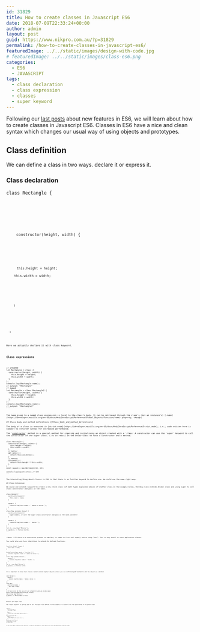 ```yaml
---
id: 31829
title: How to create classes in Javascript ES6
date: 2018-07-09T22:33:24+00:00
author: admin
layout: post
guid: https://www.nikpro.com.au/?p=31829
permalink: /how-to-create-classes-in-javascript-es6/
featuredImage: ../../static/images/design-with-code.jpg
# featuredImage: ../../static/images/class-es6.png
categories:
  - ES6
  - JAVASCRIPT
tags:
  - class declaration
  - class expression
  - classes
  - super keyword
---
```

Following our [last posts](https://www.nikpro.com.au/default-parameters-in-javascript-es6-explained/) about new features in ES6, we will learn about how to create classes in Javascript ES6. Classes in ES6 have a nice and clean syntax which changes our usual way of using objects and prototypes.

## Class definition

We can define a class in two ways. declare it or express it.

### Class declaration 

<p class="brush: js line-numbers  language-js">
  <code class=" language-js"><span class="token keyword">class</span> <span class="token class-name">Rectangle</span> <span class="token punctuation">{</span><br />

</p>

<p class="brush: js line-numbers  language-js">
  <code class=" language-js"><span class="token function">  constructor</span><span class="token punctuation">(</span>height<span class="token punctuation">,</span> width<span class="token punctuation">)</span> <span class="token punctuation">{</span><br />

</p>

<p class="brush: js line-numbers  language-js">
  <code class=" language-js"><span class="token keyword">   this</span><span class="token punctuation">.</span>height <span class="token operator">=</span> height<span class="token punctuation">;</span><br />
    <span class="token keyword">this</span><span class="token punctuation">.</span>width <span class="token operator">=</span> width<span class="token punctuation">;</span><br />

</p>

<p class="brush: js line-numbers  language-js">
  <code class=" language-js"><span class="token punctuation">  }</span><br />

</p>

<p class="brush: js line-numbers  language-js">
  <code class=" language-js"><span class="token punctuation">}</span>
</p>

Here we actually declare it with class keyword.

### Class expressions

<pre class="brush: js line-numbers  language-js"><code class=" language-js"><span class="token comment" spellcheck="true">// unnamed</span>
<span class="token keyword">let</span> Rectangle <span class="token operator">=</span> <span class="token keyword">class</span> <span class="token punctuation">{</span>
  <span class="token function">constructor</span><span class="token punctuation">(</span>height<span class="token punctuation">,</span> width<span class="token punctuation">)</span> <span class="token punctuation">{</span>
    <span class="token keyword">this</span><span class="token punctuation">.</span>height <span class="token operator">=</span> height<span class="token punctuation">;</span>
    <span class="token keyword">this</span><span class="token punctuation">.</span>width <span class="token operator">=</span> width<span class="token punctuation">;</span>
  <span class="token punctuation">}</span>
<span class="token punctuation">}</span><span class="token punctuation">;</span>
console<span class="token punctuation">.</span><span class="token function">log</span><span class="token punctuation">(</span>Rectangle<span class="token punctuation">.</span>name<span class="token punctuation">)</span><span class="token punctuation">;</span>
<span class="token comment" spellcheck="true">// output: "Rectangle"</span>
<span class="token comment" spellcheck="true">// named</span>
<span class="token keyword">let</span> Rectangle <span class="token operator">=</span> <span class="token keyword">class</span> <span class="token class-name">Rectangle2</span> <span class="token punctuation">{</span>
  <span class="token function">constructor</span><span class="token punctuation">(</span>height<span class="token punctuation">,</span> width<span class="token punctuation">)</span> <span class="token punctuation">{</span>
    <span class="token keyword">this</span><span class="token punctuation">.</span>height <span class="token operator">=</span> height<span class="token punctuation">;</span>
    <span class="token keyword">this</span><span class="token punctuation">.</span>width <span class="token operator">=</span> width<span class="token punctuation">;</span>
  <span class="token punctuation">}</span>
<span class="token punctuation">}</span><span class="token punctuation">;</span>
console<span class="token punctuation">.</span><span class="token function">log</span><span class="token punctuation">(</span>Rectangle<span class="token punctuation">.</span>name<span class="token punctuation">)</span><span class="token punctuation">;</span>
<span class="token comment" spellcheck="true">// output: "Rectangle2"</span>
```


The name given to a named class expression is local to the class&#8217;s body. It can be retrieved through the class&#8217;s (not an instance&#8217;s) [.name](https://developer.mozilla.org/en-US/docs/Web/JavaScript/Reference/Global_Objects/Function/name) property, though)

## Class body and method definitions {#Class_body_and_method_definitions}

The body of a class is executed in [strict mode](https://developer.mozilla.org/en-US/docs/Web/JavaScript/Reference/Strict_mode), i.e., code written here is subject to stricter syntax for increased performance.

The `<a href="https://developer.mozilla.org/en-US/docs/Web/JavaScript/Reference/Classes/constructor">constructor</a>` method is a special method for creating and initialising an object created with a `class`.A constructor can use the `super` keyword to call the constructor of the super class. ( As in react) In the below class we have a constructor and a method.

<pre class="brush: js line-numbers  language-js"><code class=" language-js"><span class="token keyword">class</span> <span class="token class-name">Rectangle</span> <span class="token punctuation">{</span>
  <span class="token function">constructor</span><span class="token punctuation">(</span>height<span class="token punctuation">,</span> width<span class="token punctuation">)</span> <span class="token punctuation">{</span>
    <span class="token keyword">this</span><span class="token punctuation">.</span>height <span class="token operator">=</span> height<span class="token punctuation">;</span>
    <span class="token keyword">this</span><span class="token punctuation">.</span>width <span class="token operator">=</span> width<span class="token punctuation">;</span>
  <span class="token punctuation">}</span>
  <span class="token comment" spellcheck="true">// Getter</span>
  <span class="token keyword">get</span> <span class="token function">area</span><span class="token punctuation">(</span><span class="token punctuation">)</span> <span class="token punctuation">{</span>
    <span class="token keyword">return</span> <span class="token keyword">this</span><span class="token punctuation">.</span><span class="token function">calcArea</span><span class="token punctuation">(</span><span class="token punctuation">)</span><span class="token punctuation">;</span>
  <span class="token punctuation">}</span>
  <span class="token comment" spellcheck="true">// Method</span>
  <span class="token function">calcArea</span><span class="token punctuation">(</span><span class="token punctuation">)</span> <span class="token punctuation">{</span>
    <span class="token keyword">return</span> <span class="token keyword">this</span><span class="token punctuation">.</span>height <span class="token operator">*</span> <span class="token keyword">this</span><span class="token punctuation">.</span>width<span class="token punctuation">;</span>
  <span class="token punctuation">}</span>
<span class="token punctuation">}</span>
<span class="token keyword">const</span> square <span class="token operator">=</span> <span class="token keyword">new</span> <span class="token class-name">Rectangle</span><span class="token punctuation">(</span><span class="token number">10</span><span class="token punctuation">,</span> <span class="token number">10</span><span class="token punctuation">)</span><span class="token punctuation">;</span>

console<span class="token punctuation">.</span><span class="token function">log</span><span class="token punctuation">(</span>square<span class="token punctuation">.</span>area<span class="token punctuation">)</span><span class="token punctuation">;</span> <span class="token comment" spellcheck="true">// 100</span>
```


The interesting thing about classes in ES6 is that there is no function keyword to declare one. We could use the name right away.

## Class Extension

We could use extends keyword to create a new child class (of both types explained above) of another class.In the example below, the Dog class extends Animal class and using super to call class constructor and pass in the name.

<pre class="brush: js line-numbers  language-js"><code class=" language-js"><span class="token keyword">class</span> <span class="token class-name">Animal</span> <span class="token punctuation">{</span> 
  <span class="token function">constructor</span><span class="token punctuation">(</span>name<span class="token punctuation">)</span> <span class="token punctuation">{</span>
    <span class="token keyword">this</span><span class="token punctuation">.</span>name <span class="token operator">=</span> name<span class="token punctuation">;</span>
  <span class="token punctuation">}</span>
  
  <span class="token function">speak</span><span class="token punctuation">(</span><span class="token punctuation">)</span> <span class="token punctuation">{</span>
    console<span class="token punctuation">.</span><span class="token function">log</span><span class="token punctuation">(</span><span class="token keyword">this</span><span class="token punctuation">.</span>name <span class="token operator">+</span> <span class="token string">' makes a noise.'</span><span class="token punctuation">)</span><span class="token punctuation">;</span>
  <span class="token punctuation">}</span>
<span class="token punctuation">}</span>
<span class="token keyword">class</span> <span class="token class-name">Dog</span> <span class="token keyword">extends</span> <span class="token class-name">Animal</span> <span class="token punctuation">{</span>
  <span class="token function">constructor</span><span class="token punctuation">(</span>name<span class="token punctuation">)</span> <span class="token punctuation">{</span>
    <span class="token keyword">super</span><span class="token punctuation">(</span>name<span class="token punctuation">)</span><span class="token punctuation">;</span> <span class="token comment" spellcheck="true">// call the super class constructor and pass in the name parameter</span>
  <span class="token punctuation">}</span>

  <span class="token function">speak</span><span class="token punctuation">(</span><span class="token punctuation">)</span> <span class="token punctuation">{</span>
    console<span class="token punctuation">.</span><span class="token function">log</span><span class="token punctuation">(</span><span class="token keyword">this</span><span class="token punctuation">.</span>name <span class="token operator">+</span> <span class="token string">' barks.'</span><span class="token punctuation">)</span><span class="token punctuation">;</span>
  <span class="token punctuation">}</span>
<span class="token punctuation">}</span>
<span class="token keyword">let</span> d <span class="token operator">=</span> <span class="token keyword">new</span> <span class="token class-name">Dog</span><span class="token punctuation">(</span><span class="token string">'Mitzie'</span><span class="token punctuation">)</span><span class="token punctuation">;</span>
d<span class="token punctuation">.</span><span class="token function">speak</span><span class="token punctuation">(</span><span class="token punctuation">)</span><span class="token punctuation">;</span> <span class="token comment" spellcheck="true">// Mitzie barks.</span>
```


**Note: **If there is a constructor present in subclass, it needs to first call super() before using &#8220;this&#8221;. This is very useful in react application classes.

You could also use class inheritence to extend old defined functions:

<pre class="brush: js line-numbers  language-js"><code class=" language-js"><span class="token keyword">function</span> Animal <span class="token punctuation">(</span>name<span class="token punctuation">)</span> <span class="token punctuation">{</span>
  <span class="token keyword">this</span><span class="token punctuation">.</span>name <span class="token operator">=</span> name<span class="token punctuation">;</span>  
<span class="token punctuation">}</span>

Animal<span class="token punctuation">.</span>prototype<span class="token punctuation">.</span>speak <span class="token operator">=</span> <span class="token keyword">function</span> <span class="token punctuation">(</span><span class="token punctuation">)</span> <span class="token punctuation">{</span>
  console<span class="token punctuation">.</span><span class="token function">log</span><span class="token punctuation">(</span><span class="token keyword">this</span><span class="token punctuation">.</span>name <span class="token operator">+</span> <span class="token string">' makes a noise.'</span><span class="token punctuation">)</span><span class="token punctuation">;</span>
<span class="token punctuation">}</span>
<span class="token keyword">class</span> <span class="token class-name">Dog</span> <span class="token keyword">extends</span> <span class="token class-name">Animal</span> <span class="token punctuation">{</span>
  <span class="token function">speak</span><span class="token punctuation">(</span><span class="token punctuation">)</span> <span class="token punctuation">{</span>
    console<span class="token punctuation">.</span><span class="token function">log</span><span class="token punctuation">(</span><span class="token keyword">this</span><span class="token punctuation">.</span>name <span class="token operator">+</span> <span class="token string">' barks.'</span><span class="token punctuation">)</span><span class="token punctuation">;</span>
  <span class="token punctuation">}</span>
<span class="token punctuation">}</span>
<span class="token keyword">let</span> d <span class="token operator">=</span> <span class="token keyword">new</span> <span class="token class-name">Dog</span><span class="token punctuation">(</span><span class="token string">'Mitzie'</span><span class="token punctuation">)</span><span class="token punctuation">;</span>
d<span class="token punctuation">.</span><span class="token function">speak</span><span class="token punctuation">(</span><span class="token punctuation">)</span><span class="token punctuation">;</span> <span class="token comment" spellcheck="true">// Mitzie barks.</span>
```


It is important to know that classes cannot extend regular objects unless you use setPrototypeOf method to add the object as a method:

<pre class="brush: js line-numbers  language-js"><code class=" language-js"><span class="token keyword">const</span> Animal <span class="token operator">=</span> <span class="token punctuation">{</span>
  <span class="token function">speak</span><span class="token punctuation">(</span><span class="token punctuation">)</span> <span class="token punctuation">{</span>
    console<span class="token punctuation">.</span><span class="token function">log</span><span class="token punctuation">(</span><span class="token keyword">this</span><span class="token punctuation">.</span>name <span class="token operator">+</span> <span class="token string">' makes a noise.'</span><span class="token punctuation">)</span><span class="token punctuation">;</span>
  <span class="token punctuation">}</span>
<span class="token punctuation">}</span><span class="token punctuation">;</span>
<span class="token keyword">class</span> <span class="token class-name">Dog</span> <span class="token punctuation">{</span>
  <span class="token function">constructor</span><span class="token punctuation">(</span>name<span class="token punctuation">)</span> <span class="token punctuation">{</span>
    <span class="token keyword">this</span><span class="token punctuation">.</span>name <span class="token operator">=</span> name<span class="token punctuation">;</span>
  <span class="token punctuation">}</span>
<span class="token punctuation">}</span>
<span class="token comment" spellcheck="true">// If you do not do this you will get a TypeError when you invoke speak</span>
Object<span class="token punctuation">.</span><span class="token function">setPrototypeOf</span><span class="token punctuation">(</span>Dog<span class="token punctuation">.</span>prototype<span class="token punctuation">,</span> Animal<span class="token punctuation">)</span><span class="token punctuation">;</span>
<span class="token keyword">let</span> d <span class="token operator">=</span> <span class="token keyword">new</span> <span class="token class-name">Dog</span><span class="token punctuation">(</span><span class="token string">'Mitzie'</span><span class="token punctuation">)</span><span class="token punctuation">;</span>
d<span class="token punctuation">.</span><span class="token function">speak</span><span class="token punctuation">(</span><span class="token punctuation">)</span><span class="token punctuation">;</span> <span class="token comment" spellcheck="true">// Mitzie makes a noise.</span>
```


## Calls with Super class

The **super keyword** is getting used to call the super class methods. In this example it is used to call the speak method of the parent class:

<pre class="brush: js line-numbers  language-js"><code class=" language-js"><span class="token keyword">class</span><code class=" language-js"><span class="token class-name">Cat</span> <span class="token punctuation">{</span> 
  <span class="token function">constructor</span><span class="token punctuation">(</span>name<span class="token punctuation">)</span> <span class="token punctuation">{</span>
    <span class="token keyword">this</span><span class="token punctuation">.</span>name <span class="token operator">=</span> name<span class="token punctuation">;</span>
  <span class="token punctuation">}</span>
  
  <span class="token function">speak</span><span class="token punctuation">(</span><span class="token punctuation">)</span> <span class="token punctuation">{</span>
    console<span class="token punctuation">.</span><span class="token function">log</span><span class="token punctuation">(</span><span class="token template-string"><span class="token string">`</span><span class="token interpolation"><span class="token interpolation-punctuation punctuation">${</span><span class="token keyword">this</span><span class="token punctuation">.</span>name<span class="token interpolation-punctuation punctuation">}</span></span><span class="token string"> makes a noise.`</span></span><span class="token punctuation">)</span><span class="token punctuation">;</span>
  <span class="token punctuation">}</span>
<span class="token punctuation">}</span>
<span class="token keyword">class</span> <span class="token class-name">Lion</span> <span class="token keyword">extends</span> <span class="token class-name">Cat</span> <span class="token punctuation">{</span>
  <span class="token function">speak</span><span class="token punctuation">(</span><span class="token punctuation">)</span> <span class="token punctuation">{</span>
    <span class="token keyword">super</span><span class="token punctuation">.</span><span class="token function">speak</span><span class="token punctuation">(</span><span class="token punctuation">)</span><span class="token punctuation">;</span>
    console<span class="token punctuation">.</span><span class="token function">log</span><span class="token punctuation">(</span><span class="token template-string"><span class="token string">`</span><span class="token interpolation"><span class="token interpolation-punctuation punctuation">${</span><span class="token keyword">this</span><span class="token punctuation">.</span>name<span class="token interpolation-punctuation punctuation">}</span></span><span class="token string"> roars.`</span></span><span class="token punctuation">)</span><span class="token punctuation">;</span>
  <span class="token punctuation">}</span>
<span class="token punctuation">}</span>
<span class="token keyword">let</span> l <span class="token operator">=</span> <span class="token keyword">new</span> <span class="token class-name">Lion</span><span class="token punctuation">(</span><span class="token string">'Fuzzy'</span><span class="token punctuation">)</span><span class="token punctuation">;</span>
l<span class="token punctuation">.</span><span class="token function">speak</span><span class="token punctuation">(</span><span class="token punctuation">)</span><span class="token punctuation">;</span> 
<span class="token comment" spellcheck="true">// Fuzzy makes a noise.</span>
<span class="token comment" spellcheck="true">// Fuzzy roars.</span>
```


It was a brief about classes and their definition in Javascript ES6.However In future posts we will build some applications using ES6 classes. 